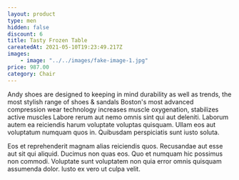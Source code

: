 ```yaml
---
layout: product
type: men
hidden: false
discount: 6
title: Tasty Frozen Table
careatedAt: 2021-05-10T19:23:49.217Z
images:
    - image: "../../images/fake-image-1.jpg"
price: 987.00
category: Chair
---
```

Andy shoes are designed to keeping in mind durability as well as trends, the most stylish range of shoes & sandals
Boston's most advanced compression wear technology increases muscle oxygenation, stabilizes active muscles
Labore rerum aut nemo omnis sint qui aut deleniti. Laborum autem ea reiciendis harum voluptate voluptas quisquam. Ullam eos aut voluptatum numquam quos in. Quibusdam perspiciatis sunt iusto soluta.
 Eos et reprehenderit magnam alias reiciendis quos. Recusandae aut esse aut sit qui aliquid. Ducimus non quas eos. Quo et numquam hic possimus non commodi. Voluptate sunt voluptatem non quia error omnis quisquam assumenda dolor. Iusto ex vero ut culpa velit.
